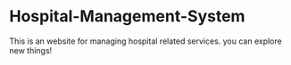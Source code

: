 # Hospital-Management-System
This is an website for managing hospital related services.
you can explore new things!
